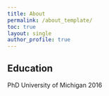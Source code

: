 ```yaml
---
title: About
permalink: /about_template/
toc: true
layout: single
author_profile: true
---
```


## Education
PhD University of Michigan 2016
